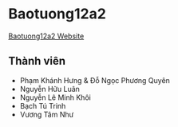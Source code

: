 # Baotuong12a2

[Baotuong12a2 Website](https://dshenry27.github.io/Baotuong12a2/)

## Thành viên
- Phạm Khánh Hưng & Đỗ Ngọc Phương Quyên  
- Nguyễn Hữu Luân  
- Nguyễn Lê Minh Khôi  
- Bạch Tú Trinh  
- Vương Tâm Như

